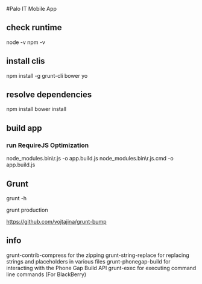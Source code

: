 #Palo IT Mobile App

## check runtime
node -v
npm -v

## install clis
npm install -g grunt-cli bower yo

## resolve dependencies
npm install
bower install

## build app
### run RequireJS Optimization
node_modules\.bin\r.js -o app.build.js
node_modules\.bin\r.js.cmd -o app.build.js

## Grunt
grunt -h

grunt production

https://github.com/vojtajina/grunt-bump

## info
grunt-contrib-compress for the zipping
grunt-string-replace for replacing strings and placeholders in various files
grunt-phonegap-build for interacting with the Phone Gap Build API
grunt-exec for executing command line commands (For BlackBerry)

